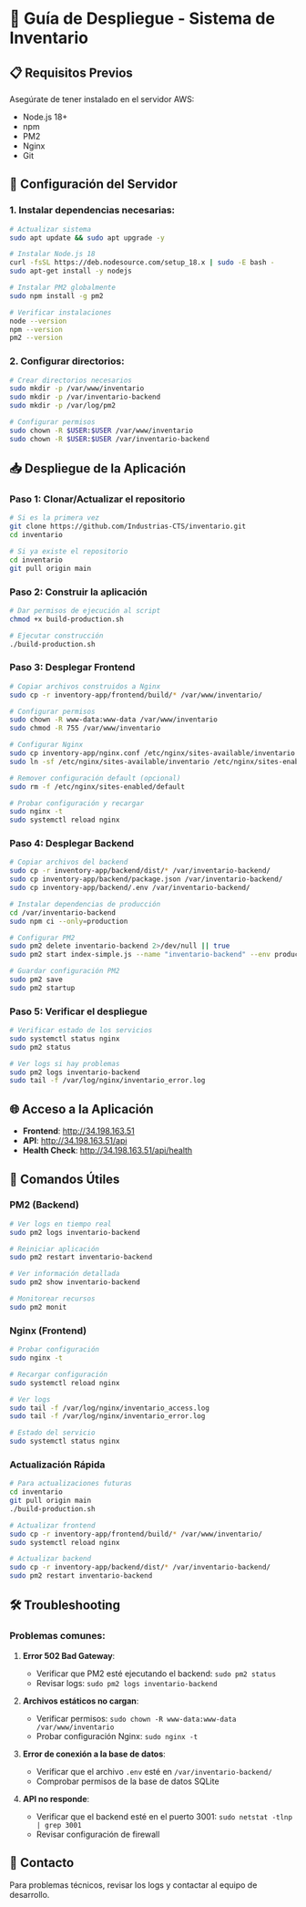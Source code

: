 # 🚀 Guía de Despliegue - Sistema de Inventario

## 📋 Requisitos Previos

Asegúrate de tener instalado en el servidor AWS:
- Node.js 18+
- npm
- PM2
- Nginx
- Git

## 🔧 Configuración del Servidor

### 1. Instalar dependencias necesarias:
```bash
# Actualizar sistema
sudo apt update && sudo apt upgrade -y

# Instalar Node.js 18
curl -fsSL https://deb.nodesource.com/setup_18.x | sudo -E bash -
sudo apt-get install -y nodejs

# Instalar PM2 globalmente
sudo npm install -g pm2

# Verificar instalaciones
node --version
npm --version
pm2 --version
```

### 2. Configurar directorios:
```bash
# Crear directorios necesarios
sudo mkdir -p /var/www/inventario
sudo mkdir -p /var/inventario-backend
sudo mkdir -p /var/log/pm2

# Configurar permisos
sudo chown -R $USER:$USER /var/www/inventario
sudo chown -R $USER:$USER /var/inventario-backend
```

## 📥 Despliegue de la Aplicación

### Paso 1: Clonar/Actualizar el repositorio
```bash
# Si es la primera vez
git clone https://github.com/Industrias-CTS/inventario.git
cd inventario

# Si ya existe el repositorio
cd inventario
git pull origin main
```

### Paso 2: Construir la aplicación
```bash
# Dar permisos de ejecución al script
chmod +x build-production.sh

# Ejecutar construcción
./build-production.sh
```

### Paso 3: Desplegar Frontend
```bash
# Copiar archivos construidos a Nginx
sudo cp -r inventory-app/frontend/build/* /var/www/inventario/

# Configurar permisos
sudo chown -R www-data:www-data /var/www/inventario
sudo chmod -R 755 /var/www/inventario

# Configurar Nginx
sudo cp inventory-app/nginx.conf /etc/nginx/sites-available/inventario
sudo ln -sf /etc/nginx/sites-available/inventario /etc/nginx/sites-enabled/

# Remover configuración default (opcional)
sudo rm -f /etc/nginx/sites-enabled/default

# Probar configuración y recargar
sudo nginx -t
sudo systemctl reload nginx
```

### Paso 4: Desplegar Backend
```bash
# Copiar archivos del backend
sudo cp -r inventory-app/backend/dist/* /var/inventario-backend/
sudo cp inventory-app/backend/package.json /var/inventario-backend/
sudo cp inventory-app/backend/.env /var/inventario-backend/

# Instalar dependencias de producción
cd /var/inventario-backend
sudo npm ci --only=production

# Configurar PM2
sudo pm2 delete inventario-backend 2>/dev/null || true
sudo pm2 start index-simple.js --name "inventario-backend" --env production

# Guardar configuración PM2
sudo pm2 save
sudo pm2 startup
```

### Paso 5: Verificar el despliegue
```bash
# Verificar estado de los servicios
sudo systemctl status nginx
sudo pm2 status

# Ver logs si hay problemas
sudo pm2 logs inventario-backend
sudo tail -f /var/log/nginx/inventario_error.log
```

## 🌐 Acceso a la Aplicación

- **Frontend**: http://34.198.163.51
- **API**: http://34.198.163.51/api
- **Health Check**: http://34.198.163.51/api/health

## 🔧 Comandos Útiles

### PM2 (Backend)
```bash
# Ver logs en tiempo real
sudo pm2 logs inventario-backend

# Reiniciar aplicación
sudo pm2 restart inventario-backend

# Ver información detallada
sudo pm2 show inventario-backend

# Monitorear recursos
sudo pm2 monit
```

### Nginx (Frontend)
```bash
# Probar configuración
sudo nginx -t

# Recargar configuración
sudo systemctl reload nginx

# Ver logs
sudo tail -f /var/log/nginx/inventario_access.log
sudo tail -f /var/log/nginx/inventario_error.log

# Estado del servicio
sudo systemctl status nginx
```

### Actualización Rápida
```bash
# Para actualizaciones futuras
cd inventario
git pull origin main
./build-production.sh

# Actualizar frontend
sudo cp -r inventory-app/frontend/build/* /var/www/inventario/
sudo systemctl reload nginx

# Actualizar backend
sudo cp -r inventory-app/backend/dist/* /var/inventario-backend/
sudo pm2 restart inventario-backend
```

## 🛠️ Troubleshooting

### Problemas comunes:

1. **Error 502 Bad Gateway**:
   - Verificar que PM2 esté ejecutando el backend: `sudo pm2 status`
   - Revisar logs: `sudo pm2 logs inventario-backend`

2. **Archivos estáticos no cargan**:
   - Verificar permisos: `sudo chown -R www-data:www-data /var/www/inventario`
   - Probar configuración Nginx: `sudo nginx -t`

3. **Error de conexión a la base de datos**:
   - Verificar que el archivo `.env` esté en `/var/inventario-backend/`
   - Comprobar permisos de la base de datos SQLite

4. **API no responde**:
   - Verificar que el backend esté en el puerto 3001: `sudo netstat -tlnp | grep 3001`
   - Revisar configuración de firewall

## 📱 Contacto

Para problemas técnicos, revisar los logs y contactar al equipo de desarrollo.